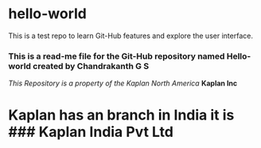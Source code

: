 # hello-world
This is a test repo to learn Git-Hub features and explore the user interface.
### This is a read-me file for the Git-Hub repository named Hello-world created by **Chandrakanth G S** 
*This Repository is a property of the Kaplan North America* **Kaplan Inc**
# Kaplan has an branch in India it is ### Kaplan India Pvt Ltd
